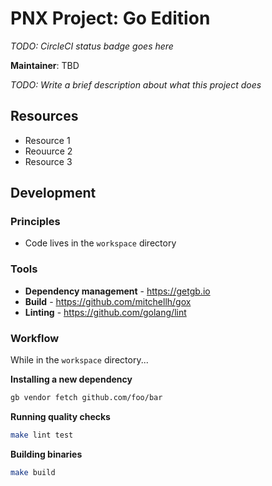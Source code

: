 PNX Project: Go Edition
=======================

*TODO: CircleCI status badge goes here*

**Maintainer**: TBD

*TODO: Write a brief description about what this project does*

## Resources

* Resource 1
* Reouurce 2
* Resource 3

## Development

### Principles

* Code lives in the `workspace` directory

### Tools

* **Dependency management** - https://getgb.io
* **Build** - https://github.com/mitchellh/gox
* **Linting** - https://github.com/golang/lint

### Workflow

While in the `workspace` directory...

**Installing a new dependency**

```bash
gb vendor fetch github.com/foo/bar
```

**Running quality checks**

```bash
make lint test
```

**Building binaries**

```bash
make build
```
